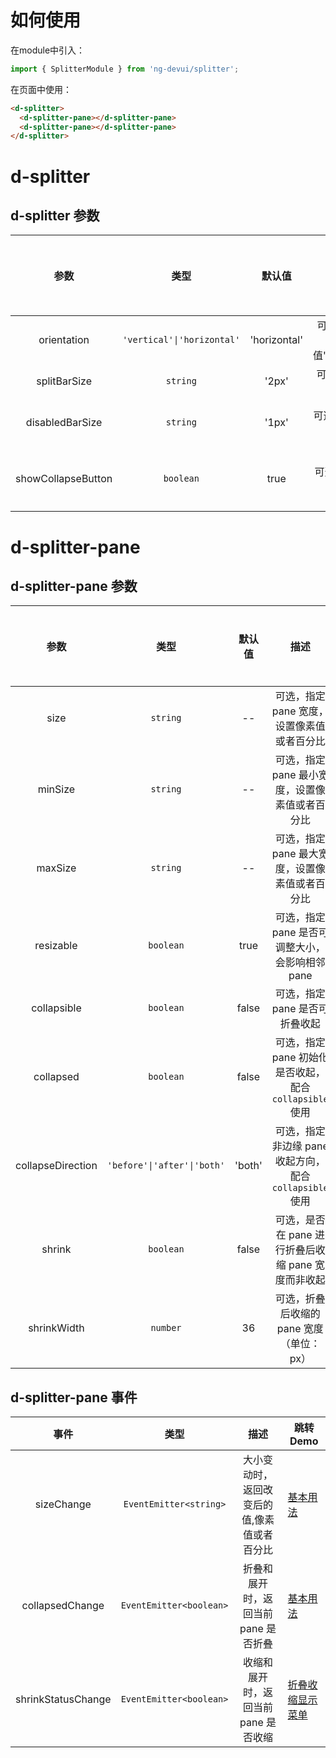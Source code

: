 # 如何使用
在module中引入：
```ts
import { SplitterModule } from 'ng-devui/splitter';
```
在页面中使用：
```html
<d-splitter>
  <d-splitter-pane></d-splitter-pane>
  <d-splitter-pane></d-splitter-pane>
</d-splitter>
```

# d-splitter

## d-splitter 参数

|      参数          |            类型            |     默认值    | 描述                                                        | 跳转 Demo                                         |全局配置项| 
| :----------------: | :----------------: | :------------------------: | :----------: | :---------------------------------------------------------- | ------------------------------------------------- |
|     orientation    | `'vertical'\|'horizontal'` | 'horizontal' | 可选，指定 Splitter 分割方向,可选值'vertical'\|'horizontal' | [基本用法](demo#basic-usage) |
|    splitBarSize    |          `string`          |    '2px'     | 可选，分隔条大小，默认 2px                                  | [基本用法](demo#basic-usage) |
|  disabledBarSize   |          `string`          |    '1px'     | 可选，pane 设置不可调整宽度时生效                           | [垂直布局用法](demo#vertical-layout)              |
| showCollapseButton |          `boolean`         |    true      | 可选，是否显示收起/展开按钮                                 | [折叠收缩显示菜单](demo#shrink-show-menu) |

# d-splitter-pane

## d-splitter-pane 参数

|       参数        |            类型             |  默认值 | 描述                                                  | 跳转 Demo                                                              |全局配置项|
| :----------------: | :---------------: | :-------------------------: | :----: | :---------------------------------------------------- | ---------------------------------------------------------------------- |
|       size        |          `string`           |   --   | 可选，指定 pane 宽度，设置像素值或者百分比            | [基本用法](demo#basic-usage)                      |
|      minSize      |          `string`           |   --   | 可选，指定 pane 最小宽度，设置像素值或者百分比        | [基本用法](demo#basic-usage)                      |
|      maxSize      |          `string`           |   --   | 可选，指定 pane 最大宽度，设置像素值或者百分比        | [基本用法](demo#basic-usage)                      |
|     resizable     |          `boolean`          |  true  | 可选，指定 pane 是否可调整大小，会影响相邻 pane       | [垂直布局用法](demo#vertical-layout)              |
|    collapsible    |          `boolean`          | false  | 可选，指定 pane 是否可折叠收起                        | [基本用法](demo#basic-usage)                      |
|     collapsed     |          `boolean`          | false  | 可选，指定 pane 初始化是否收起，配合`collapsible`使用 | [垂直布局用法](demo#vertical-layout)              |
| collapseDirection | `'before'\|'after'\|'both'` | 'both' | 可选，指定非边缘 pane 收起方向，配合`collapsible`使用 | [指定折叠收起方向](demo#certain-unfold-direction) |
|      shrink       |          `boolean`          |  false | 可选，是否在 pane 进行折叠后收缩 pane 宽度而非收起    | [折叠收缩显示菜单](demo#shrink-show-menu) |
|   shrinkWidth     |          `number`           |  36    | 可选，折叠后收缩的 pane 宽度 （单位：px）            | [折叠收缩显示菜单](demo#shrink-show-menu) |

## d-splitter-pane 事件

|      事件          |          类型           |                    描述                     | 跳转 Demo                                                     |
| :----------------: | :---------------------: | :-----------------------------------------: | -------------------------------------------------            |
|      sizeChange    | `EventEmitter<string>`  | 大小变动时，返回改变后的值,像素值或者百分比    | [基本用法](demo#basic-usage)             |
|   collapsedChange  | `EventEmitter<boolean>` |    折叠和展开时，返回当前 pane 是否折叠       | [基本用法](demo#basic-usage)             |
| shrinkStatusChange | `EventEmitter<boolean>` |    收缩和展开时，返回当前 pane 是否收缩       | [折叠收缩显示菜单](demo#shrink-show-menu) |
